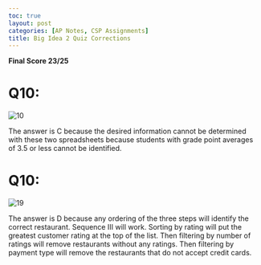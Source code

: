 ```yaml
---
toc: true
layout: post 
categories: [AP Notes, CSP Assignments]
title: Big Idea 2 Quiz Corrections
---
```


**Final Score 23/25**

# Q10:
![]({{site.baseurl}}/images/question10correction.png "10")

The answer is C because the desired information cannot be determined with these two spreadsheets because students with grade point averages of 3.5 or less cannot be identified.

# Q10:
![]({{site.baseurl}}/images/question19correction.png "19")

The answer is D because any ordering of the three steps will identify the correct restaurant. Sequence III will work. Sorting by rating will put the greatest customer rating at the top of the list. Then filtering by number of ratings will remove restaurants without any ratings. Then filtering by payment type will remove the restaurants that do not accept credit cards.